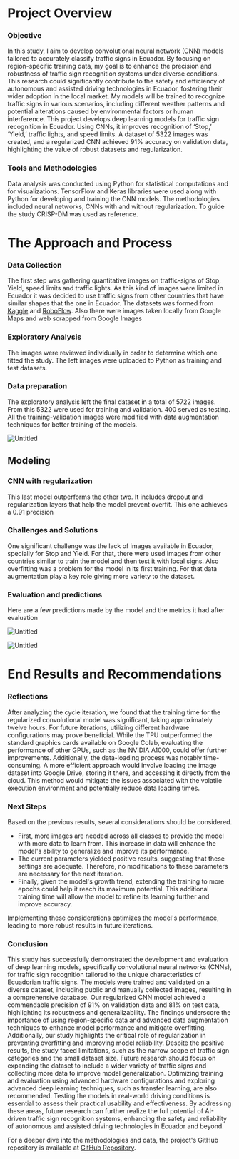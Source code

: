 # **Project Overview**

### **Objective**

In this study, I aim to develop convolutional neural network (CNN) models tailored to accurately classify traffic signs in Ecuador. By focusing on region-specific training data, my goal is to enhance the precision and robustness of traffic sign recognition systems under diverse conditions. This research could significantly contribute to the safety and efficiency of autonomous and assisted driving technologies in Ecuador, fostering their wider adoption in the local market. My models will be trained to recognize traffic signs in various scenarios, including different weather patterns and potential alterations caused by environmental factors or human interference.
This project develops deep learning models for traffic sign recognition in Ecuador. Using CNNs, it improves recognition of ‘Stop,’ ‘Yield,’ traffic lights, and speed limits. A dataset of 5322 images was created, and a regularized CNN achieved 91% accuracy on validation data, highlighting the value of robust datasets and regularization.

### **Tools and Methodologies**

Data analysis was conducted using Python for statistical computations and for visualizations. TensorFlow and Keras libraries were used along with Python for developing and training the CNN models. The methodologies included neural networks, CNNs with and without regularization. To guide the study CRISP-DM was used as reference.

# **The Approach and Process**

### **Data Collection**

The first step was gathering quantitative images on traffic-signs of Stop, Yield, speed limits and traffic lights. As this kind of images were limited in Ecuador it was decided to use traffic signs from other countries that have similar shapes that the one in Ecuador. The datasets was formed from [Kaggle](https://www.kaggle.com/datasets/andrewmvd/road-sign-detection/code) and [RoboFlow](https://universe.roboflow.com/tesis-lhuim/trafficsignalsmobilenetv2/browse?queryText=&pageSize=50&startingIndex=0&browseQuery=true). Also there were images taken locally from Google Maps and web scrapped from Google Images

### **Exploratory Analysis**

The images were reviewed individually in order to determine which one fitted the study. The left images were uploaded to Python as  training and test datasets. 

### Data preparation

The exploratory analysis left the final dataset in a total of 5722 images. From this 5322 were used for training and validation. 400 served as testing. All the training-validation images were modified with data augmentation techniques for better training of the models.

![Untitled](https://prod-files-secure.s3.us-west-2.amazonaws.com/ffd29d6c-74da-4c04-b4b4-a11f5a89a3a9/0c2af46c-a0c2-4d9b-9e48-582fb31880c3/Untitled.png)

## Modeling

### CNN with regularization

This last model outperforms the other two. It includes dropout and regularization layers that help the model prevent overfit. This one achieves a 0.91 precision

### **Challenges and Solutions**

One significant challenge was the lack of images available in Ecuador, specially for Stop and Yield. For that, there were used images from other countries similar to train the model and then test it with local signs. Also overfitting was a problem for the model in its first training. For that data augmentation play a key role giving more variety to the dataset. 

### Evaluation and predictions

Here are a few predictions made by the model and the metrics it had after evaluation

![Untitled](https://prod-files-secure.s3.us-west-2.amazonaws.com/ffd29d6c-74da-4c04-b4b4-a11f5a89a3a9/e6a560f9-7ba5-4ea6-85f0-bbbd9a7fb677/Untitled.png)

![Untitled](https://prod-files-secure.s3.us-west-2.amazonaws.com/ffd29d6c-74da-4c04-b4b4-a11f5a89a3a9/a6a21922-9477-49ce-ba80-ebe0ac82d57c/Untitled.png)

# **End Results and Recommendations**

### **Reflections**

After analyzing the cycle iteration, we found that the training time for the regularized convolutional model was significant, taking approximately twelve hours. For future iterations, utilizing different hardware configurations may prove beneficial. While the TPU outperformed the standard graphics cards available on Google Colab, evaluating the performance of other GPUs, such as the NVIDIA A1000, could offer further improvements. Additionally, the data-loading process was notably time-consuming. A more efficient approach would involve loading the image dataset into Google Drive, storing it there, and accessing it directly from the cloud. This method would mitigate the issues associated with the volatile execution environment and potentially reduce data loading times.

### **Next Steps**

Based on the previous results, several considerations should be considered.

- First, more images are needed across all classes to provide the model with more data to learn from. This increase in data will enhance the model's ability to generalize and improve its performance.
- The current parameters yielded positive results, suggesting that these settings are adequate. Therefore, no modifications to these parameters are necessary for the next iteration.
- Finally, given the model's growth trend, extending the training to more epochs could help it reach its maximum potential. This additional training time will allow the model to refine its learning further and improve accuracy.

Implementing these considerations optimizes the model's performance, leading to more robust results in future iterations.

### **Conclusion**

This study has successfully demonstrated the development and evaluation of deep learning models, specifically convolutional neural networks (CNNs), for traffic sign recognition tailored to the unique characteristics of Ecuadorian traffic signs. The models were trained and validated on a diverse dataset, including public and manually collected images, resulting in a comprehensive database. Our regularized CNN model achieved a commendable precision of 91% on validation data and 81% on test data, highlighting its robustness and generalizability.
The findings underscore the importance of using region-specific data and advanced data augmentation techniques to enhance model performance and mitigate overfitting. Additionally, our study highlights the critical role of regularization in preventing overfitting and improving model reliability.
Despite the positive results, the study faced limitations, such as the narrow scope of traffic sign categories and the small dataset size. Future research should focus on expanding the dataset to include a wider variety of traffic signs and collecting more data to improve model generalization. Optimizing training and evaluation using advanced hardware configurations and exploring advanced deep learning techniques, such as transfer learning, are also recommended.
Testing the models in real-world driving conditions is essential to assess their practical usability and effectiveness. By addressing these areas, future research can further realize the full potential of AI-driven traffic sign recognition systems, enhancing the safety and reliability of autonomous and assisted driving technologies in Ecuador and beyond.

For a deeper dive into the methodologies and data, the project's GitHub repository is available at [GitHub Repository](https://github.com/lstene/traffic-sign-recognition).
